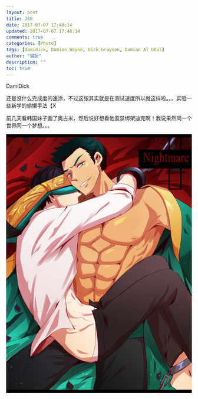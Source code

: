 ```yaml
---
layout: post
title: 268
date: 2017-07-07 17:48:14
updated: 2017-07-07 17:48:14
comments: true
categories: [Photo]
tags: [damidick, Damian Wayne, Dick Grayson, Damian Al Ghul]
author: "猫厨"
description: ""
toc: true
---
```


<p>DamiDick</p> 
<p>还是没什么完成度的速涂，不过这张其实就是在测试速度所以就这样啦。。。实验一些新学的偷懒手法【X</p> 
<p>前几天看韩国妹子画了奥古米，然后说好想看他监禁绑架迪克啊！我说果然同一个世界同一个梦想。。。</p>

![](https://raw.githubusercontent.com/alicewish/meowchain247/master/img_cVZNdzJtQk9JV2RVcmtRdjVVUWxBR3pYVm1sNFFhd2Z6UTRKZXUrL3hXQ2ZUNTJvTkxxVFZnPT0.jpg)